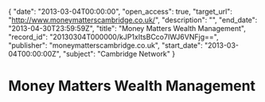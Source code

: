 {
  "date": "2013-03-04T00:00:00", 
  "open_access": true, 
  "target_url": "http://www.moneymatterscambridge.co.uk/", 
  "description": "", 
  "end_date": "2013-04-30T23:59:59Z", 
  "title": "Money Matters Wealth Management", 
  "record_id": "20130304T000000/kJP1xItsBCco7IWJ6VNFjg==", 
  "publisher": "moneymatterscambridge.co.uk", 
  "start_date": "2013-03-04T00:00:00Z", 
  "subject": "Cambridge Network"
}

# Money Matters Wealth Management

